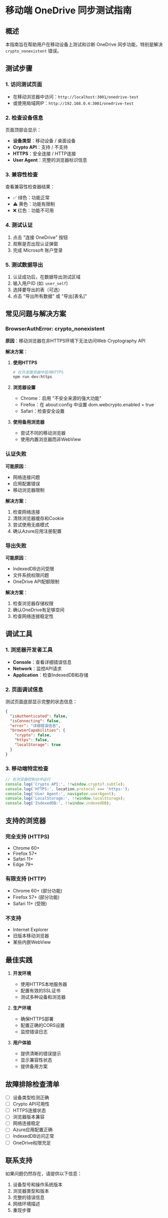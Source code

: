 # 移动端 OneDrive 同步测试指南

## 概述
本指南旨在帮助用户在移动设备上测试和诊断 OneDrive 同步功能，特别是解决 `crypto_nonexistent` 错误。

## 测试步骤

### 1. 访问测试页面
- 在移动浏览器中访问：`http://localhost:3001/onedrive-test`
- 或使用局域网IP：`http://192.168.0.4:3001/onedrive-test`

### 2. 检查设备信息
页面顶部会显示：
- **设备类型**：移动设备 / 桌面设备
- **Crypto API**：支持 / 不支持
- **HTTPS**：安全连接 / HTTP连接
- **User Agent**：完整的浏览器标识信息

### 3. 兼容性检查
查看兼容性检查器结果：
- ✅ 绿色：功能正常
- ⚠️ 黄色：功能有限制
- ❌ 红色：功能不可用

### 4. 测试认证
1. 点击 "连接 OneDrive" 按钮
2. 观察是否出现认证弹窗
3. 完成 Microsoft 账户登录

### 5. 测试数据导出
1. 认证成功后，在数据导出测试区域
2. 输入用户ID (如: `user_self`)
3. 选择要导出的表（可选）
4. 点击 "导出所有数据" 或 "导出[表名]"

## 常见问题与解决方案

### BrowserAuthError: crypto_nonexistent

**原因**：移动浏览器在非HTTPS环境下无法访问Web Cryptography API

**解决方案**：
1. **使用HTTPS**
   ```bash
   # 在开发服务器中启用HTTPS
   npm run dev:https
   ```

2. **浏览器设置**
   - Chrome：启用 "不安全来源的强大功能"
   - Firefox：在 about:config 中设置 dom.webcrypto.enabled = true
   - Safari：检查安全设置

3. **使用备用浏览器**
   - 尝试不同的移动浏览器
   - 使用内置浏览器而非WebView

### 认证失败

**可能原因**：
- 网络连接问题
- 应用配置错误
- 移动浏览器限制

**解决方案**：
1. 检查网络连接
2. 清除浏览器缓存和Cookie
3. 尝试使用无痕模式
4. 确认Azure应用注册配置

### 导出失败

**可能原因**：
- IndexedDB访问受限
- 文件系统权限问题
- OneDrive API配额限制

**解决方案**：
1. 检查浏览器存储权限
2. 确认OneDrive有足够空间
3. 检查网络连接稳定性

## 调试工具

### 1. 浏览器开发者工具
- **Console**：查看详细错误信息
- **Network**：监控API请求
- **Application**：检查IndexedDB和存储

### 2. 页面调试信息
测试页面底部显示完整的状态信息：
```json
{
  "isAuthenticated": false,
  "isConnecting": false,
  "error": "详细错误信息",
  "browserCapabilities": {
    "crypto": false,
    "https": false,
    "localStorage": true
  }
}
```

### 3. 移动端特定检查
```javascript
// 在浏览器控制台中运行
console.log('Crypto API:', !!window.crypto?.subtle);
console.log('HTTPS:', location.protocol === 'https:');
console.log('User Agent:', navigator.userAgent);
console.log('LocalStorage:', !!window.localStorage);
console.log('IndexedDB:', !!window.indexedDB);
```

## 支持的浏览器

### 完全支持 (HTTPS)
- Chrome 60+
- Firefox 57+
- Safari 11+
- Edge 79+

### 有限支持 (HTTP)
- Chrome 60+ (部分功能)
- Firefox 57+ (部分功能)
- Safari 11+ (受限)

### 不支持
- Internet Explorer
- 旧版本移动浏览器
- 某些内嵌WebView

## 最佳实践

1. **开发环境**
   - 使用HTTPS本地服务器
   - 配置有效的SSL证书
   - 测试多种设备和浏览器

2. **生产环境**
   - 确保HTTPS部署
   - 配置正确的CORS设置
   - 监控错误日志

3. **用户体验**
   - 提供清晰的错误提示
   - 显示兼容性状态
   - 提供备用方案

## 故障排除检查清单

- [ ] 设备类型检测正确
- [ ] Crypto API可用性
- [ ] HTTPS连接状态
- [ ] 浏览器版本兼容
- [ ] 网络连接稳定
- [ ] Azure应用配置正确
- [ ] IndexedDB访问正常
- [ ] OneDrive权限充足

## 联系支持

如果问题仍然存在，请提供以下信息：
1. 设备型号和操作系统版本
2. 浏览器类型和版本
3. 完整的错误信息
4. 网络环境描述
5. 重现步骤
